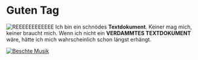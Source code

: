 # Guten Tag

![REEEEEEEEEEEE](http://i0.kym-cdn.com/entries/icons/facebook/000/017/830/b49.jpg "REEEEEEEEEEE")
Ich bin ein schnödes **Textdokument**. Keiner mag mich, keiner braucht mich.
Wenn ich nicht ein **VERDAMMTES __TEXTDOKUMENT__** wäre, hätte ich mich
wahrscheinlich schon längst erhängt.


[![Beschte Musik](https://i.ytimg.com/vi/1TRNP4rN68Y/hqdefault.jpg?custom=true&w=196&h=110&stc=true&jpg444=true&pt=325&jpgq=85&dct_sp=100&sigh=PDlctprr0wsQRmZB63EctR4O8sc)](https://www.youtube.com/watch?v=1TRNP4rN68Y)
